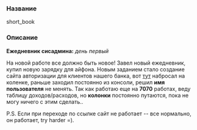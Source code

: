 ### Название

short_book

### Описание

**Ежедневник сисадмина:** *день первый*

 На новой работе все должно быть новое! Завел новый ежедневник, купил новую зарядку для айфона. Новым заданием стало создание сайта авторизации для клиентов нашего банка, вот [тут](http://ваш_сайт) набросал на коленке, раньше заходил постоянно из консоли, решил **имя пользователя** не менять. Так как работаю еще на **7070** работах, веду таблицу доходов/расходов, но **колонки** постоянно путаются, пока не могу ничего с этим сделать..

 P.S. Если при переходе по ссылке сайт не работает -- все нормально, он работает, try harder =).

